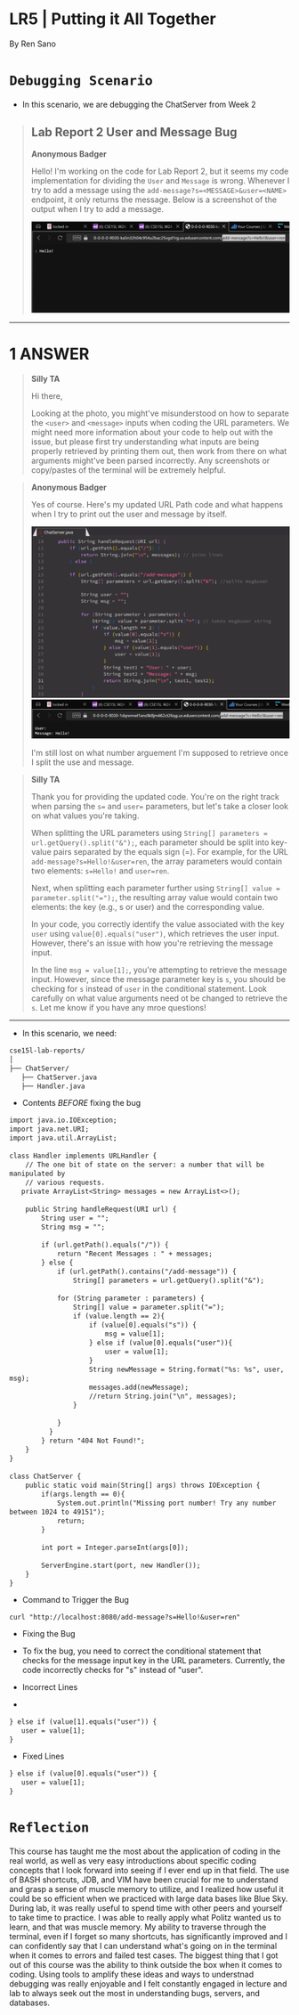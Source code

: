 # **LR5 | Putting it All Together**

By Ren Sano

# `Debugging Scenario` 

- In this scenario, we are debugging the ChatServer from Week 2

> ## Lab Report 2 User and Message Bug
> 
> **Anonymous Badger**
> 
> Hello! I'm working on the code for Lab Report 2, but it seems my code implementation for dividing the `User` and `Message` is wrong. Whenever I try to add a message using the `add-message?s=<MESSAGE>&user=<NAME>` endpoint, it only returns the message. Below is a screenshot of the output when I try to add a message.
> 
> ![Image](images/debug_output.png)

---
# 1 ANSWER

> **Silly TA**
> 
> Hi there,
>
> Looking at the photo, you might've misunderstood on how to separate the `<user>` and `<message>` inputs when coding the URL parameters. We might need more information about your code to help out with the issue, but please first try understanding what inputs are being properly retrieved by printing them out, then work from there on what arguments might've been parsed incorrectly. Any screenshots or copy/pastes of the terminal will be extremely helpful.

> **Anonymous Badger**
>
> Yes of course. Here's my updated URL Path code and what happens when I try to print out the user and message by itself.
> 
> ![Image](images/bugged_code.png)
> ![Image](images/bugged_output.png)
> 
> I'm still lost on what number arguement I'm supposed to retrieve once I split the use and message.

> **Silly TA**
>
> Thank you for providing the updated code. You're on the right track when parsing the `s=` and `user=` parameters, but let's take a closer look on what values you're taking.
> 
> When splitting the URL parameters using `String[] parameters = url.getQuery().split("&");`, each parameter should be split into key-value pairs separated by the equals sign (=). For example, for the URL `add-message?s=Hello!&user=ren`, the array parameters would contain two elements: `s=Hello!` and `user=ren`.
> 
> Next, when splitting each parameter further using `String[] value = parameter.split("=");`, the resulting array value would contain two elements: the key (e.g., s or user) and the corresponding value.
> 
> In your code, you correctly identify the value associated with the key `user` using `value[0].equals("user")`, which retrieves the user input. However, there's an issue with how you're retrieving the message input.
>
> In the line `msg = value[1];`, you're attempting to retrieve the message input. However, since the message parameter key is `s`, you should be checking for `s` instead of `user` in the conditional statement. Look carefully on what value arguments need ot be changed to retrieve the `s`. Let me know if you have any mroe questions!

---

- In this scenario, we need:

```
cse15l-lab-reports/
│
├── ChatServer/
   ├── ChatServer.java
   ├── Handler.java
```


- Contents *BEFORE* fixing the bug
  
```
import java.io.IOException;
import java.net.URI;
import java.util.ArrayList;

class Handler implements URLHandler {
    // The one bit of state on the server: a number that will be manipulated by
    // various requests.
   private ArrayList<String> messages = new ArrayList<>();

    public String handleRequest(URI url) {
        String user = "";
        String msg = "";

        if (url.getPath().equals("/")) {
            return "Recent Messages : " + messages;
        } else {
            if (url.getPath().contains("/add-message")) {
                String[] parameters = url.getQuery().split("&");
            
            for (String parameter : parameters) {
                String[] value = parameter.split("=");
                if (value.length == 2){
                    if (value[0].equals("s")) {  
                        msg = value[1];           
                    } else if (value[0].equals("user")){
                        user = value[1];
                    }
                    String newMessage = String.format("%s: %s", user, msg);
                    messages.add(newMessage);
                    //return String.join("\n", messages);
                }
                
            }
          }
        } return "404 Not Found!";
    }
}

class ChatServer {
    public static void main(String[] args) throws IOException {
        if(args.length == 0){
            System.out.println("Missing port number! Try any number between 1024 to 49151");
            return;
        }

        int port = Integer.parseInt(args[0]);

        ServerEngine.start(port, new Handler());
    }
}
```


- Command to Trigger the Bug
  
```
curl "http://localhost:8080/add-message?s=Hello!&user=ren"
```


- Fixing the Bug
- To fix the bug, you need to correct the conditional statement that checks for the message input key in the URL parameters. Currently, the code incorrectly checks for "s" instead of "user".

  
- Incorrect Lines
- 
```
} else if (value[1].equals("user")) {           
   user = value[1];
}
```


- Fixed Lines
  
```
} else if (value[0].equals("user")) {        
   user = value[1];
}
```


# `Reflection`

This course has taught me the most about the application of coding in the real world, as well as very easy introductions about specific coding concepts that I look forward into seeing if I ever end up in that field. The use of BASH shortcuts, JDB, and VIM have been crucial for me to understand and grasp a sense of muscle memory to utilize, and I realized how useful it could be so efficient when we practiced with large data bases like Blue Sky. During lab, it was really useful to spend time with other peers and yourself to take time to practice. I was able to really apply what Politz wanted us to learn, and that was muscle memory. My ability to traverse through the terminal, even if I forget so many shortcuts, has significantly improved and I can confidently say that I can understand what's going on in the terminal when it comes to errors and failed test cases. The biggest thing that I got out of this course was the ability to think outside the box when it comes to coding. Using tools to amplify these ideas and ways to understnad debugging was really enjoyable and I felt constantly engaged in lecture and lab to always seek out the most in understanding bugs, servers, and databases. 
